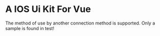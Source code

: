 # A IOS Ui Kit For Vue
The method of use by another connection method is supported. Only a sample is found in test!
